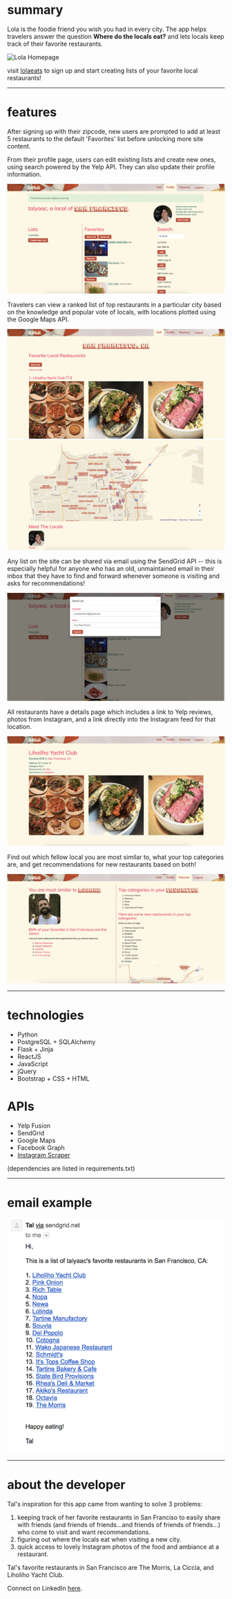 # summary

Lola is the foodie friend you wish you had in every city.
The app helps travelers answer the question __Where do the locals eat?__ and lets
locals keep track of their favorite restaurants.

![Lola Homepage](/static/img/README/home.png)

visit [lolaeats](http://www.lolaeats.com) to sign up and start creating lists
of your favorite local restaurants!

***

# features

After signing up with their zipcode, new users are prompted to add at least
5 restaurants to the default 'Favorites' list before unlocking more site content.

From their profile page, users can edit existing lists and create new ones, using
search powered by the Yelp API. They can also update their profile information.

![Profile page](/static/img/README/profile.png)

Travelers can view a ranked list of top restaurants in a particular city based on
the knowledge and popular vote of locals, with locations plotted using the Google Maps
API.

![City page list](/static/img/README/city3.png)
![City page map](/static/img/README/city2.png)

Any list on the site can be shared via email using the SendGrid API -- this is
especially helpful for anyone who has an old, unmaintained email in their inbox
that they have to find and forward whenever someone is visiting and asks for recommendations!

![Email list](/static/img/README/email.png)

All restaurants have a details page which includes a link to Yelp reviews, photos from
Instagram, and a link directly into the Instagram feed for that location.

![Restaurant page](/static/img/README/restaurant.png)

Find out which fellow local you are most similar to, what your top categories are,
and get recommendations for new restaurants based on both!

![Discover page](/static/img/README/discover3.png)

***

# technologies

* Python
* PostgreSQL + SQLAlchemy
* Flask + Jinja
* ReactJS
* JavaScript
* jQuery
* Bootstrap + CSS + HTML

# APIs

* Yelp Fusion
* SendGrid
* Google Maps
* Facebook Graph
* [Instagram Scraper](https://github.com/rarcega/instagram-scraper)

(dependencies are listed in requirements.txt)

***

# email example

![Email example](/static/img/README/email2.png)

***

# about the developer

Tal's inspiration for this app came from wanting to solve 3 problems:

1. keeping track of her favorite restaurants in San Franciso to easily share
with friends (and friends of friends...and friends of friends of friends...) who
come to visit and want recommendations.
2. figuring out where the locals eat when visiting a new city.
3. quick access to lovely Instagram photos of the food and ambiance at a
restaurant.

Tal's favorite restaurants in San Francisco are The Morris, La Ciccia, and
Liholiho Yacht Club.

Connect on LinkedIn [here](https://www.linkedin.com/in/tal-yaacovi/).